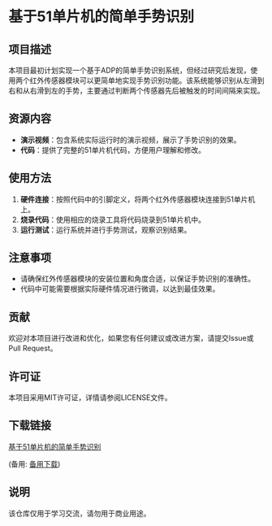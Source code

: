 # 基于51单片机的简单手势识别

## 项目描述

本项目最初计划实现一个基于ADP的简单手势识别系统，但经过研究后发现，使用两个红外传感器模块可以更简单地实现手势识别功能。该系统能够识别从左滑到右和从右滑到左的手势，主要通过判断两个传感器先后被触发的时间间隔来实现。

## 资源内容

- **演示视频**：包含系统实际运行时的演示视频，展示了手势识别的效果。
- **代码**：提供了完整的51单片机代码，方便用户理解和修改。

## 使用方法

1. **硬件连接**：按照代码中的引脚定义，将两个红外传感器模块连接到51单片机上。
2. **烧录代码**：使用相应的烧录工具将代码烧录到51单片机中。
3. **运行测试**：运行系统并进行手势测试，观察识别结果。

## 注意事项

- 请确保红外传感器模块的安装位置和角度合适，以保证手势识别的准确性。
- 代码中可能需要根据实际硬件情况进行微调，以达到最佳效果。

## 贡献

欢迎对本项目进行改进和优化，如果您有任何建议或改进方案，请提交Issue或Pull Request。

## 许可证

本项目采用MIT许可证，详情请参阅LICENSE文件。

## 下载链接
[基于51单片机的简单手势识别](https://pan.quark.cn/s/6dc71da8fa73) 

(备用: [备用下载](https://pan.baidu.com/s/18AWC2CIh3_rdAtpm57ysuw?pwd=1234))

## 说明

该仓库仅用于学习交流，请勿用于商业用途。
